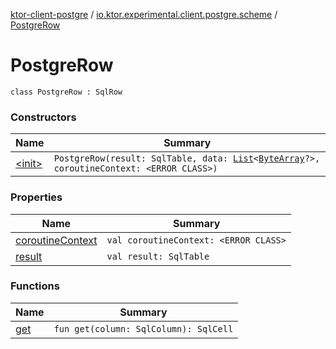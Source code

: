 [ktor-client-postgre](../../index.md) / [io.ktor.experimental.client.postgre.scheme](../index.md) / [PostgreRow](./index.md)

# PostgreRow

`class PostgreRow : SqlRow`

### Constructors

| Name | Summary |
|---|---|
| [&lt;init&gt;](-init-.md) | `PostgreRow(result: SqlTable, data: `[`List`](https://kotlinlang.org/api/latest/jvm/stdlib/kotlin.collections/-list/index.html)`<`[`ByteArray`](https://kotlinlang.org/api/latest/jvm/stdlib/kotlin/-byte-array/index.html)`?>, coroutineContext: <ERROR CLASS>)` |

### Properties

| Name | Summary |
|---|---|
| [coroutineContext](coroutine-context.md) | `val coroutineContext: <ERROR CLASS>` |
| [result](result.md) | `val result: SqlTable` |

### Functions

| Name | Summary |
|---|---|
| [get](get.md) | `fun get(column: SqlColumn): SqlCell` |
